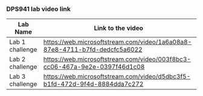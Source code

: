 ### DPS941 lab video link



| Lab Name        | Link to the video                                                               | 
| --------------- | ------------------------------------------------------------------------------- | 
| Lab 1 challenge | https://web.microsoftstream.com/video/1a6a08a8-87e8-4711-b7fd-dedcfc5a6022      |
| Lab 2 challenge | https://web.microsoftstream.com/video/003f8bc3-cc06-467a-9e2e-0397f46d1c08      | 
| Lab 3 challenge | https://web.microsoftstream.com/video/d5dbc3f5-b1fd-472d-9f4d-8884dda7c272      | 
